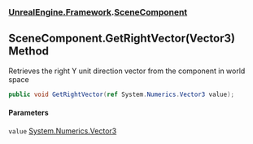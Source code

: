 ### [UnrealEngine.Framework](UnrealEngine_Framework.md 'UnrealEngine.Framework').[SceneComponent](SceneComponent.md 'UnrealEngine.Framework.SceneComponent')
## SceneComponent.GetRightVector(Vector3) Method
Retrieves the right Y unit direction vector from the component in world space  
```csharp
public void GetRightVector(ref System.Numerics.Vector3 value);
```
#### Parameters
<a name='UnrealEngine_Framework_SceneComponent_GetRightVector(System_Numerics_Vector3)_value'></a>
`value` [System.Numerics.Vector3](https://docs.microsoft.com/en-us/dotnet/api/System.Numerics.Vector3 'System.Numerics.Vector3')  
  
